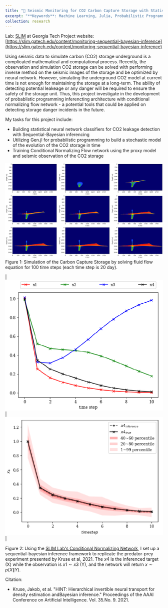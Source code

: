 ```yaml
---
title: "📶 Seismic Monitoring for CO2 Carbon Capture Storage with Statistical Machine Learning Approach"
excerpt: "**Keywords**: Machine Learning, Julia, Probabilistic Programming(Gen.jl), Sequential Bayesian Infernece, Seismology, Computer Imaging, Carbon Capture Storage (CCS)<br/>"
collection: research
---
```

Lab: [SLIM](https://slim.gatech.edu/) at Georgia Tech
Project website: [https://slim.gatech.edu/content/monitoring-sequential-bayesian-inference](https://slim.gatech.edu/content/monitoring-sequential-bayesian-inference)

Using seismic data to simulate carbon (CO2) storage underground is a complicated mathematical and computational process. Recently, the observation and simulation CO2 storage can be solved with performing inverse method on the seismic images of the storage and be optimized by neural network. However, simulating the underground CO2 model at current time is not enough for maintaining the storage at a long-term. The ability of detecting potential leakeage or any danger will be required to ensure the safety of the storage unit. Thus, this project investigate in the development of probablistic programming inferencting architecture with conditional normalizing flow network - a potential tools that could be applied on detecting storage danger incidents in the future.

My tasks for this project include:
* Building statistical neural network classifiers for CO2 leakage detection with Sequential-Bayesian inferencing 
* Utilizing Gen.jl for probabilistic programming to build a stochastic model of the evolution of the CO2 storage in time 
* Training Conditional Normalizing Flow network using the proxy model and seismic observation of the CO2 storage

<img src='/images/slimm.png'>
Figure 1: Simulation of the Carbon Capture Storage by solving fluid flow equation for 100 time steps (each time step is 20 day).

| <img src='/images/SLIM3.png'> | <img src='/images/SLIM2.png'> |

Figure 2: Using the [SLIM Lab's Conditional Normalizing Network](https://github.com/slimgroup/InvertibleNetworks.jl/tree/diff_chan_cond_hint), I set up a sequential-bayesian inference framework to replicate the predator-prey experiment presented by Kruse et al, 2021. The $x4$ is the inferenced target (X) while the observation is $x1 \sim x3$ (Y), and the network will return $x \sim p(X\|Y)$.  


Citation:
* Kruse, Jakob, et al. "HINT: Hierarchical invertible neural transport for density estimation andBayesian inference." Proceedings of the AAAI Conference on Artificial Intelligence. Vol. 35.No. 9. 2021.
